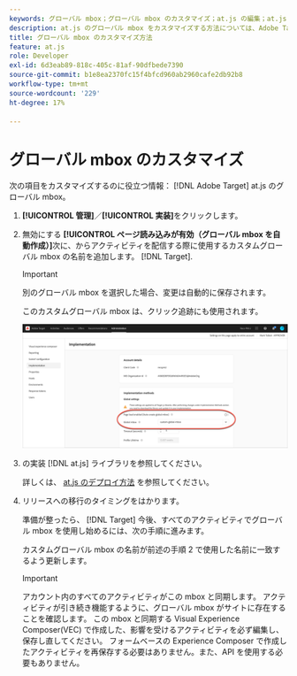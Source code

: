 ```yaml
---
keywords: グローバル mbox；グローバル mbox のカスタマイズ；at.js の編集；at.js;at.js の実装
description: at.js のグローバル mbox をカスタマイズする方法については、Adobe Targetの管理 — 実装ページを参照してください。
title: グローバル mbox のカスタマイズ方法
feature: at.js
role: Developer
exl-id: 6d3eab89-818c-405c-81af-90dfbede7390
source-git-commit: b1e8ea2370fc15f4bfcd960ab2960cafe2db92b8
workflow-type: tm+mt
source-wordcount: '229'
ht-degree: 17%

---
```


# グローバル mbox のカスタマイズ

次の項目をカスタマイズするのに役立つ情報： [!DNL Adobe Target] at.js のグローバル mbox。

1. **[!UICONTROL 管理]**／**[!UICONTROL 実装]**&#x200B;をクリックします。

1. 無効にする **[!UICONTROL ページ読み込みが有効（グローバル mbox を自動作成）]**&#x200B;次に、からアクティビティを配信する際に使用するカスタムグローバル mbox の名前を追加します。 [!DNL Target].

   >[!IMPORTANT]
   >
   >別のグローバル mbox を選択した場合、変更は自動的に保存されます。

   このカスタムグローバル mbox は、クリック追跡にも使用されます。

   ![custom-global-mbox](/help/main/c-implementing-target/c-implementing-target-for-client-side-web/t-mbox-download/c-understanding-global-mbox/assets/custom-global-mbox.png)

1. の実装 [!DNL at.js] ライブラリを参照してください。

   詳しくは、 [at.js のデプロイ方法](https://developer.adobe.com/target/implement/client-side/atjs/how-to-deployatjs/how-to-deployatjs/) を参照してください。

1. リリースへの移行のタイミングをはかります。

   準備が整ったら、 [!DNL Target] 今後、すべてのアクティビティでグローバル mbox を使用し始めるには、次の手順に進みます。

   カスタムグローバル mbox の名前が前述の手順 2 で使用した名前に一致するよう更新します。

   >[!IMPORTANT]
   >
   >アカウント内のすべてのアクティビティがこの mbox と同期します。 アクティビティが引き続き機能するように、グローバル mbox がサイトに存在することを確認します。 この mbox と同期する Visual Experience Composer(VEC) で作成した、影響を受けるアクティビティを必ず編集し、保存し直してください。 フォームベースの Experience Composer で作成したアクティビティを再保存する必要はありません。また、API を使用する必要もありません。

